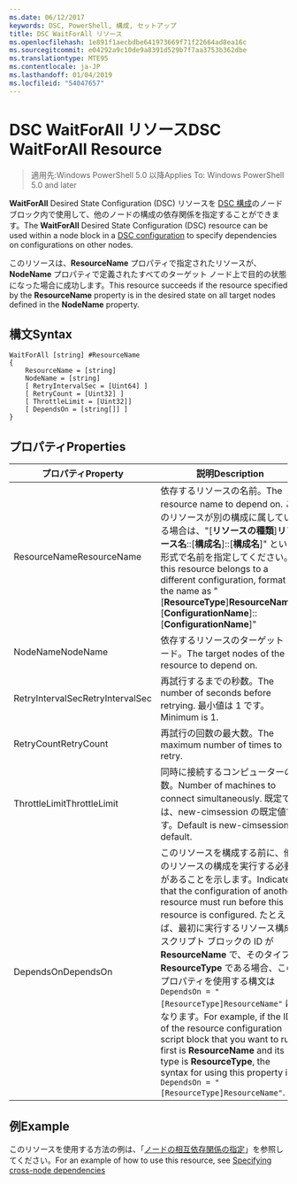 ```yaml
---
ms.date: 06/12/2017
keywords: DSC, PowerShell, 構成, セットアップ
title: DSC WaitForAll リソース
ms.openlocfilehash: 1e891f1aecbdbe641973669f71f22664ad8ea16c
ms.sourcegitcommit: e04292a9c10de9a8391d529b7f7aa3753b362dbe
ms.translationtype: MTE95
ms.contentlocale: ja-JP
ms.lasthandoff: 01/04/2019
ms.locfileid: "54047657"
---
```

# <a name="dsc-waitforall-resource"></a><span data-ttu-id="e988f-103">DSC WaitForAll リソース</span><span class="sxs-lookup"><span data-stu-id="e988f-103">DSC WaitForAll Resource</span></span>

> <span data-ttu-id="e988f-104">適用先:Windows PowerShell 5.0 以降</span><span class="sxs-lookup"><span data-stu-id="e988f-104">Applies To: Windows PowerShell 5.0 and later</span></span>

<span data-ttu-id="e988f-105">**WaitForAll** Desired State Configuration (DSC) リソースを [DSC 構成](../../../configurations/configurations.md)のノード ブロック内で使用して、他のノードの構成の依存関係を指定することができます。</span><span class="sxs-lookup"><span data-stu-id="e988f-105">The **WaitForAll** Desired State Configuration (DSC) resource can be used within a node block in a [DSC configuration](../../../configurations/configurations.md) to specify dependencies on configurations on other nodes.</span></span>

<span data-ttu-id="e988f-106">このリソースは、**ResourceName** プロパティで指定されたリソースが、**NodeName** プロパティで定義されたすべてのターゲット ノード上で目的の状態になった場合に成功します。</span><span class="sxs-lookup"><span data-stu-id="e988f-106">This resource succeeds if the resource specified by the **ResourceName** property is in the desired state on all target nodes defined in the **NodeName** property.</span></span>

## <a name="syntax"></a><span data-ttu-id="e988f-107">構文</span><span class="sxs-lookup"><span data-stu-id="e988f-107">Syntax</span></span>

```
WaitForAll [string] #ResourceName
{
    ResourceName = [string]
    NodeName = [string]
    [ RetryIntervalSec = [Uint64] ]
    [ RetryCount = [Uint32] ]
    [ ThrottleLimit = [Uint32]]
    [ DependsOn = [string[]] ]
}
```

## <a name="properties"></a><span data-ttu-id="e988f-108">プロパティ</span><span class="sxs-lookup"><span data-stu-id="e988f-108">Properties</span></span>

|  <span data-ttu-id="e988f-109">プロパティ</span><span class="sxs-lookup"><span data-stu-id="e988f-109">Property</span></span>  |  <span data-ttu-id="e988f-110">説明</span><span class="sxs-lookup"><span data-stu-id="e988f-110">Description</span></span>   |
|---|---|
| <span data-ttu-id="e988f-111">ResourceName</span><span class="sxs-lookup"><span data-stu-id="e988f-111">ResourceName</span></span>| <span data-ttu-id="e988f-112">依存するリソースの名前。</span><span class="sxs-lookup"><span data-stu-id="e988f-112">The resource name to depend on.</span></span> <span data-ttu-id="e988f-113">このリソースが別の構成に属している場合は、"[__リソースの種類__]__リソース名__::[__構成名__]::[__構成名__]" という形式で名前を指定してください。</span><span class="sxs-lookup"><span data-stu-id="e988f-113">If this resource belongs to a different configuration, format the name as "[__ResourceType__]__ResourceName__::[__ConfigurationName__]::[__ConfigurationName__]"</span></span>|
| <span data-ttu-id="e988f-114">NodeName</span><span class="sxs-lookup"><span data-stu-id="e988f-114">NodeName</span></span>| <span data-ttu-id="e988f-115">依存するリソースのターゲット ノード。</span><span class="sxs-lookup"><span data-stu-id="e988f-115">The target nodes of the resource to depend on.</span></span>|
| <span data-ttu-id="e988f-116">RetryIntervalSec</span><span class="sxs-lookup"><span data-stu-id="e988f-116">RetryIntervalSec</span></span>| <span data-ttu-id="e988f-117">再試行するまでの秒数。</span><span class="sxs-lookup"><span data-stu-id="e988f-117">The number of seconds before retrying.</span></span> <span data-ttu-id="e988f-118">最小値は 1 です。</span><span class="sxs-lookup"><span data-stu-id="e988f-118">Minimum is 1.</span></span>|
| <span data-ttu-id="e988f-119">RetryCount</span><span class="sxs-lookup"><span data-stu-id="e988f-119">RetryCount</span></span>| <span data-ttu-id="e988f-120">再試行の回数の最大数。</span><span class="sxs-lookup"><span data-stu-id="e988f-120">The maximum number of times to retry.</span></span>|
| <span data-ttu-id="e988f-121">ThrottleLimit</span><span class="sxs-lookup"><span data-stu-id="e988f-121">ThrottleLimit</span></span>| <span data-ttu-id="e988f-122">同時に接続するコンピューターの数。</span><span class="sxs-lookup"><span data-stu-id="e988f-122">Number of machines to connect simultaneously.</span></span> <span data-ttu-id="e988f-123">既定では、new-cimsession の既定値です。</span><span class="sxs-lookup"><span data-stu-id="e988f-123">Default is new-cimsession default.</span></span>|
| <span data-ttu-id="e988f-124">DependsOn</span><span class="sxs-lookup"><span data-stu-id="e988f-124">DependsOn</span></span> | <span data-ttu-id="e988f-125">このリソースを構成する前に、他のリソースの構成を実行する必要があることを示します。</span><span class="sxs-lookup"><span data-stu-id="e988f-125">Indicates that the configuration of another resource must run before this resource is configured.</span></span> <span data-ttu-id="e988f-126">たとえば、最初に実行するリソース構成スクリプト ブロックの ID が __ResourceName__ で、そのタイプが __ResourceType__ である場合、このプロパティを使用する構文は `DependsOn = "[ResourceType]ResourceName"` になります。</span><span class="sxs-lookup"><span data-stu-id="e988f-126">For example, if the ID of the resource configuration script block that you want to run first is __ResourceName__ and its type is __ResourceType__, the syntax for using this property is `DependsOn = "[ResourceType]ResourceName"`.</span></span>|

## <a name="example"></a><span data-ttu-id="e988f-127">例</span><span class="sxs-lookup"><span data-stu-id="e988f-127">Example</span></span>

<span data-ttu-id="e988f-128">このリソースを使用する方法の例は、「[ノードの相互依存関係の指定](../../../configurations/crossNodeDependencies.md)」を参照してください。</span><span class="sxs-lookup"><span data-stu-id="e988f-128">For an example of how to use this resource, see [Specifying cross-node dependencies](../../../configurations/crossNodeDependencies.md)</span></span>
